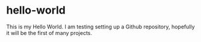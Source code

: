 # hello-world
This is my Hello World. I am testing setting up a Github repository, hopefully it will be the first of many projects.
